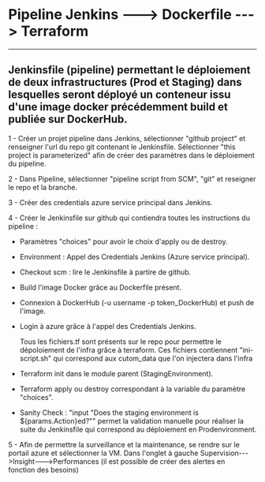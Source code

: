 # Pipeline Jenkins ---> Dockerfile ---> Terraform
------------------------------------------------------------------------------
Jenkinsfile (pipeline) permettant le déploiement de deux infrastructures (Prod et Staging)
dans lesquelles seront déployé un conteneur issu d'une image docker précédemment build et publiée sur DockerHub.
------------------------------------------------------------------------------
1 - Créer un projet pipeline dans Jenkins, sélectionner "github project" et renseigner l'url du repo git contenant le Jenkinsfile. Sélectionner "this project is parameterized" afin de créer des paramètres dans le déploiement du pipeline.

2 - Dans Pipeline, sélectionner "pipeline script from SCM", "git" et reseigner le repo et la branche.

3 - Créer des credentials azure service principal dans Jenkins.

4 - Créer le Jenkinsfile sur github qui contiendra toutes les instructions du pipeline : 
- Paramètres "choices" pour avoir le choix d'apply ou de destroy.
- Environment : Appel des Credentials Jenkins (Azure service principal).
- Checkout scm : lire le Jenkinsfile à partire de github.
- Build l'image Docker grâce au Dockerfile présent.
- Connexion à DockerHub (-u username -p token_DockerHub) et push de l'image.
- Login à azure grâce à l'appel des Credentials Jenkins.
  
  Tous les fichiers.tf sont présents sur le repo pour permettre le dépoloiement de l'infra grâce à terraform.
  Ces fichiers contiennent "ini-script.sh" qui correspond aux cutom_data que l'on injectera dans l'infra

- Terraform init dans le module parent (StagingEnvironment).
- Terraform apply ou destroy correspondant à la variable du paramètre "choices".
- Sanity Check : "input "Does the staging environment is ${params.Action}ed?"" permet la validation manuelle pour réaliser la suite du Jenkinsfile qui correspond au déploiement en Prodenvironment.

5 - Afin de permettre la surveillance et la maintenance, se rendre sur le portail azure et sélectionner la VM. Dans l'onglet à gauche Supervision--->Insight--->Performances (il est possible de créer des alertes en 	 
    fonction des besoins)
		

